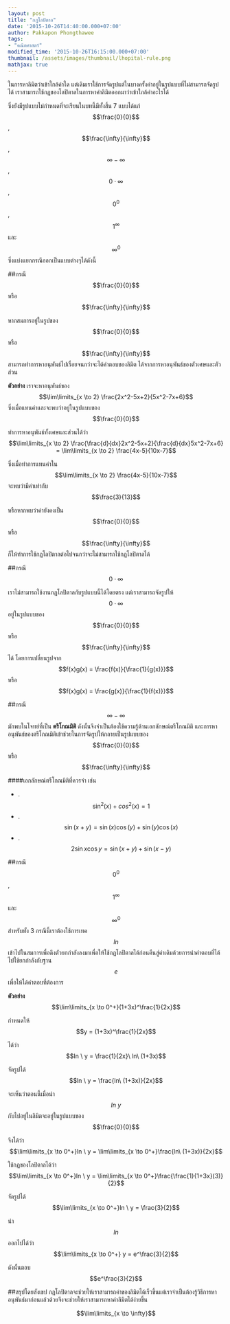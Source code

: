 ```yaml
---
layout: post
title: "กฏโลปิตาล"
date: '2015-10-26T14:40:00.000+07:00'
author: Pakkapon Phongthawee
tags:
- "คณิตศาสตร์"
modified_time: '2015-10-26T16:15:00.000+07:00'
thumbnail: /assets/images/thumbnail/lhopital-rule.png
mathjax: true
---
```

ในการหาลิมิตว่าเข้าใกล้ค่าใด แต่เดิมเราใช้การจัดรูปแต่ในบางครั้งค่าอยู่ในรูปแบบที่ไม่สามารถจัดรูปได้ เราสามารถใช้กฏของโลปิตาลในการหาค่าลิมิตออกมาว่าเข้าใกล้ค่าอะไรได้

ซึ่งยังมีรูปแบบไม่กำหนดที่จะเรียนในบทนี้มีทั้งสิ้น 7 แบบได้แก่ $$\frac{0}{0}$$, $$\frac{\infty}{\infty}$$,  $$\infty-\infty$$, $$0\cdot\infty$$, $$0^0$$, $$1^\infty$$ และ $$\infty^0$$ ซึ่งแบ่งแยกกรณีออกเป็นแบบต่างๆได้ดังนี้

##กรณี $$\frac{0}{0}$$ หรือ $$\frac{\infty}{\infty}$$

หากสมการอยู่ในรูปของ $$\frac{0}{0}$$ หรือ $$\frac{\infty}{\infty}$$ สามารถทำการหาอนุพันธ์ไปเรื่อยจนกว่าจะได้คำตอบของลิมิต ได้จากการหาอนุพันธ์ของตัวเศษและตัวส่วน

**ตัวอย่าง** เราจะหาอนุพันธ์ของ
$$\lim\limits_{x \to 2} \frac{2x^2-5x+2}{5x^2-7x+6}$$
ซึ่งเมื่อแทนค่าและจะพบว่าอยู่ในรูปแบบของ$$\frac{0}{0}$$

ทำการหาอนุพันธ์ทั้งเศษและส่วนได้ว่า
$$\lim\limits_{x \to 2} \frac{\frac{d}{dx}2x^2-5x+2}{\frac{d}{dx}5x^2-7x+6} = \lim\limits_{x \to 2} \frac{4x-5}{10x-7}$$

ซึ่งเมื่อทำการแทนค่าใน
$$\lim\limits_{x \to 2} \frac{4x-5}{10x-7}$$
จะพบว่ามีค่าเท่ากับ $$\frac{3}{13}$$

หรือหากพบว่าค่ายังคงเป็น $$\frac{0}{0}$$ หรือ $$\frac{\infty}{\infty}$$ ก็ให้ทำการใช้กฏโลปิตาลต่อไปจนกว่าจะไม่สามารถใช้กฏโลปิตาลได้

##กรณี $$0\cdot\infty$$

เราไม่สามารถใช้งานกฏโลปิตาลกับรูปแบบนี้ได้โดยตรง แต่เราสามารถจัดรูปให้ $$0\cdot\infty$$ อยู่ในรูปแบบของ $$\frac{0}{0}$$ หรือ $$\frac{\infty}{\infty}$$ ได้ โดยการเปลี่ยนรูปจาก $$f(x)g(x) = \frac{f(x)}{\frac{1}{g(x)}}$$ หรือ $$f(x)g(x) = \frac{g(x)}{\frac{1}{f(x)}}$$

##กรณี $$\infty-\infty$$
มักพบในโจทย์ที่เป็น **ตรีโกณมิติ** ดังนั้นจึงจำเป็นต้องใช้ความรู้ด้านเอกลักษณ์ตรีโกณมิติ และการหาอนุพันธ์ของตรีโกณมิติเข้าช่วยในการจัดรูปให้กลายเป็นรูปแบบของ $$\frac{0}{0}$$ หรือ $$\frac{\infty}{\infty}$$

####เอกลักษณ์ตรีโกณมิติที่ควรจำ เช่น  
- .  $$\sin^2(x)+cos^2(x) = 1$$
- .  $$\sin(x+y) = \sin(x)\cos(y)+\sin(y)\cos(x)$$
- .  $$2\sin x \cos y=\sin \left(x+y\right) + \sin \left(x-y\right)$$


##กรณี $$0^0$$, $$1^\infty$$ และ $$\infty^0$$
สำหรับทั้ง 3 กรณีนี้เราต้องใช้การเทค $$ln$$ เข้าไปในสมการเพื่อดึงตัวยกกำลังลงมาเพื่อให้ใช้กฏโลปิตาลได้ก่อนคืนสู่ค่าเดิมด้วยการนำคำตอบที่ได้ไปใช้ยกกำลังกับฐาน $$e$$ เพื่อให้ได้คำตอบที่ต้องการ

**ตัวอย่าง** $$\lim\limits_{x \to 0^+}(1+3x)^\frac{1}{2x}$$

กำหนดให้ $$y = (1+3x)^\frac{1}{2x}$$

ได้ว่า $$ln \ y = \frac{1}{2x}\ ln\ (1+3x)$$

จัดรูปได้ $$ln \ y = \frac{ln\ (1+3x)}{2x}$$

จะเห็นว่าตอนนี้เมื่อนำ $$ln\ y$$ กับไปอยู่ในลิมิตจะอยู่ในรูปแบบของ $$\frac{0}{0}$$

จึงได้ว่า $$\lim\limits_{x \to 0^+}ln \ y = \lim\limits_{x \to 0^+}\frac{ln\ (1+3x)}{2x}$$

ใช้กฏของโลปิตาลได้ว่า $$\lim\limits_{x \to 0^+}ln \ y = \lim\limits_{x \to 0^+}\frac{\frac{1}{1+3x}(3)}{2}$$

จัดรูปได้ $$\lim\limits_{x \to 0^+}ln \ y = \frac{3}{2}$$

นำ $$ln$$ ออกไปได้ว่า $$\lim\limits_{x \to 0^+} y = e^\frac{3}{2}$$

ดังนั้นตอบ $$e^\frac{3}{2}$$

##สรุปโดยสังเขป
กฏโลปิตาลจะช่วยให้เราสามารถค่าของลิมิตได้เร็วขึ้นแต่เราจำเป็นต้องรู้วิธีการหาอนุพันธ์มาก่อนแล้วด้วยจึงจะช่วยให้เราสามารถหาค่าลิมิตได้ง่ายขึ้น


$$\lim\limits_{x \to \infty}$$
